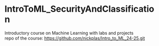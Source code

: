 # IntroToML_SecurityAndClassification
Introductory course on Machine Learning with labs and projects <br>
repo of the course: https://github.com/nickplas/Intro_to_ML_24-25.git
